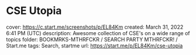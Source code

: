 # CSE Utopia

cover: https://c.start.me/screenshots/p/EL84Km
created: March 31, 2022 6:41 PM (UTC)
description: Awesome collection of CSE's on a wide range of topics
folder: BOOKMRKS-MTHRFCKR / SEARCH PARTY MTHRFCKR! / Start.me
tags: Search, startme
url: https://start.me/p/EL84Km/cse-utopia